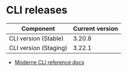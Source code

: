 # CLI releases

| Component             | Current version |
| --------------------- | --------------- |
| CLI version (Stable)  | 3.20.8          |
| CLI version (Staging) | 3.22.1          |

* [Moderne CLI reference docs](../user-documentation/moderne-cli/cli-reference.md)
